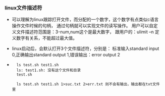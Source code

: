 ### linux文件描述符
- 可以理解为linux跟踪打开文件，而分配的一个数字，这个数字有点类似c语言操作文件时候的句柄，
通过句柄就可以实现文件的读写操作。 用户可以自定义文件描述符范围是：3-num,num这个是最大数字，
跟用户的：ulimit –n 定义数字有关系，不能超过最大值。
- linux启动后，会默认打开3个文件描述符，分别是：
标准输入standard input 0,正确输出standard output 1,错误输出：error output 2

- ```
    ls test.sh test1.sh
    ls: test1.sh: 没有这个文件和目录
    test.sh
    
    ls test.sh test1.sh 1>suc.txt 2>err.txt 则不会有输出，输出都在txt文件里
```

